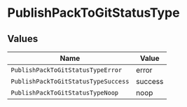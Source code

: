 # PublishPackToGitStatusType


## Values

| Name                                | Value                               |
| ----------------------------------- | ----------------------------------- |
| `PublishPackToGitStatusTypeError`   | error                               |
| `PublishPackToGitStatusTypeSuccess` | success                             |
| `PublishPackToGitStatusTypeNoop`    | noop                                |